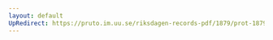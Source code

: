 ```yaml
---
layout: default
UpRedirect: https://pruto.im.uu.se/riksdagen-records-pdf/1879/prot-1879--ak--006.pdf
---
```

